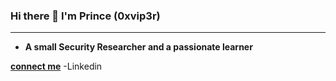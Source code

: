 ### Hi there 👋 I'm Prince (0xvip3r)  
-----
- **A small Security Researcher and a passionate learner**


[**connect me**](https://www.linkedin.com/in/prince-kumar-a088611a6/) -Linkedin
